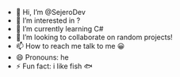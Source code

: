 - 👋 Hi, I’m @SejeroDev
- 👀 I’m interested in ?
- 🌱 I’m currently learning C#
- 💞️ I’m looking to collaborate on random projects!
- 📫 How to reach me talk to me 😀
- 😄 Pronouns: he
- ⚡ Fun fact: i like fish 🐟

<!---
SejeroDev/SejeroDev is a ✨ special ✨ repository because its `README.md` (this file) appears on your GitHub profile.
You can click the Preview link to take a look at your changes.
--->
